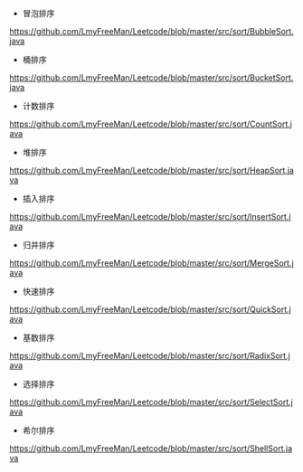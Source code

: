 - 冒泡排序

https://github.com/LmyFreeMan/Leetcode/blob/master/src/sort/BubbleSort.java

- 桶排序

https://github.com/LmyFreeMan/Leetcode/blob/master/src/sort/BucketSort.java

- 	计数排序

https://github.com/LmyFreeMan/Leetcode/blob/master/src/sort/CountSort.java

- 堆排序

https://github.com/LmyFreeMan/Leetcode/blob/master/src/sort/HeapSort.java

- 插入排序 

https://github.com/LmyFreeMan/Leetcode/blob/master/src/sort/InsertSort.java

- 归并排序

https://github.com/LmyFreeMan/Leetcode/blob/master/src/sort/MergeSort.java

- 快速排序

https://github.com/LmyFreeMan/Leetcode/blob/master/src/sort/QuickSort.java

- 基数排序

https://github.com/LmyFreeMan/Leetcode/blob/master/src/sort/RadixSort.java


- 选择排序

https://github.com/LmyFreeMan/Leetcode/blob/master/src/sort/SelectSort.java

- 希尔排序

https://github.com/LmyFreeMan/Leetcode/blob/master/src/sort/ShellSort.java